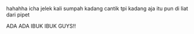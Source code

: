 

hahahha
icha jelek kali sumpah
kadang cantik
tpi kadang aja itu pun di liat dari pipet

ADA ADA IBUK IBUK GUYS!!
